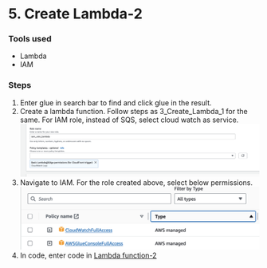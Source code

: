 <h1>5. Create Lambda-2</h1>
<p><h3>Tools used</h3>
<ul>
<li>Lambda</li>
<li>IAM</li>
</ul>
</p>

<p><h3>Steps</h3>
<ol>

  <li>Enter glue in search bar to find and click glue in the result.</li>
  <li>Create a lambda function. Follow steps as 3_Create_Lambda_1 for the same. For IAM role, instead of SQS, select cloud watch as service.</li>
  <img src="https://github.com/MithileshSanam/AWS/blob/main/project_steps/5_Create_Lambda_2/images/5.1.png?raw=true alt="Create lambda">

  <li>Navigate to IAM. For the role created above, select below permissions.</li>
  <img src="https://github.com/MithileshSanam/AWS/blob/main/project_steps/5_Create_Lambda_2/images/5.2.png?raw=true alt="Create lambda">
  <li>In code, enter code in <a href='https://github.com/MithileshSanam/AWS/blob/main/code/lambda_function_2.py?raw=true'>Lambda function-2</a></li>
</ol>
</p>
